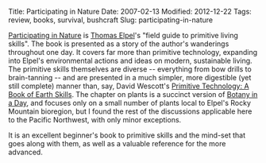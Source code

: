 Title: Participating in Nature
Date: 2007-02-13
Modified: 2012-12-22
Tags: review, books, survival, bushcraft
Slug: participating-in-nature

<a href="http://www.amazon.com/Participating-Nature-Thomas-Elpels-Primitive/dp/1892784122/sr=8-1/qid=1171404602/ref=pd_bbs_sr_1/104-8245255-9257534?ie=UTF8&s=books" >Participating in Nature</a> is <a href="http://www.hollowtop.com/" >Thomas Elpel</a>'s "field guide to primitive living skills". The book is presented as a story of the author's wanderings throughout one day. It covers far more than primitive technology, expanding into Elpel's environmental actions and ideas on modern, sustainable living. The primitive skills themselves are diverse -- everything from bow drills to brain-tanning -- and are presented in a much simpler, more digestible (yet still complete) manner than, say, David Wescott's <a href="http://www.amazon.com/Primitive-Technology-David-Wescott/dp/0879059117/ref=pd_sim_b_2/104-8245255-9257534" >Primitive Technology: A Book of Earth Skills</a>. The chapter on plants is a succinct version of <a href="http://www.amazon.com/Botany-Day-Patterns-Method-Identification/dp/1892784157/ref=pd_sim_b_1/104-8245255-9257534" >Botany in a Day</a>, and focuses only on a small number of plants local to Elpel's Rocky Mountain bioregion, but I found the rest of the discussions applicable here to the Pacific Northwest, with only minor exceptions.

It is an excellent beginner's book to primitive skills and the mind-set that goes along with them, as well as a valuable reference for the more advanced.
